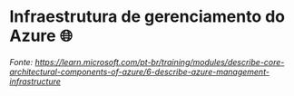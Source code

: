 # Infraestrutura de gerenciamento do Azure 🌐
###### Fonte: https://learn.microsoft.com/pt-br/training/modules/describe-core-architectural-components-of-azure/6-describe-azure-management-infrastructure
